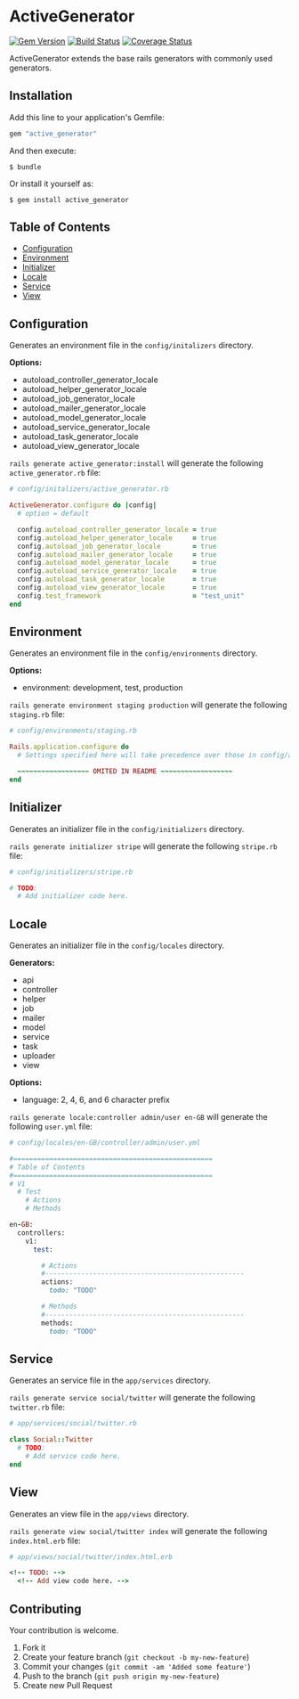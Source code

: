 # ActiveGenerator

[![Gem Version](https://badge.fury.io/rb/active_generator.svg)](http://badge.fury.io/rb/active_generator)
[![Build Status](https://travis-ci.org/drexed/active_generator.svg?branch=master)](https://travis-ci.org/drexed/active_generator)
[![Coverage Status](https://coveralls.io/repos/github/drexed/active_generator/badge.svg?branch=master)](https://coveralls.io/github/drexed/active_generator?branch=master)

ActiveGenerator extends the base rails generators with commonly used generators.

## Installation

Add this line to your application's Gemfile:

```ruby
gem "active_generator"
```

And then execute:

    $ bundle

Or install it yourself as:

    $ gem install active_generator

## Table of Contents

* [Configuration](#configuration)
* [Environment](#environment)
* [Initializer](#initializer)
* [Locale](#locale)
* [Service](#service)
* [View](#view)

## Configuration

Generates an environment file in the `config/initalizers` directory.

**Options:**
 * autoload_controller_generator_locale
 * autoload_helper_generator_locale
 * autoload_job_generator_locale
 * autoload_mailer_generator_locale
 * autoload_model_generator_locale
 * autoload_service_generator_locale
 * autoload_task_generator_locale
 * autoload_view_generator_locale

`rails generate active_generator:install` will generate the following `active_generator.rb` file:

```ruby
# config/initalizers/active_generator.rb

ActiveGenerator.configure do |config|
  # option = default

  config.autoload_controller_generator_locale = true
  config.autoload_helper_generator_locale     = true
  config.autoload_job_generator_locale        = true
  config.autoload_mailer_generator_locale     = true
  config.autoload_model_generator_locale      = true
  config.autoload_service_generator_locale    = true
  config.autoload_task_generator_locale       = true
  config.autoload_view_generator_locale       = true
  config.test_framework                       = "test_unit"
end
```

## Environment

Generates an environment file in the `config/environments` directory.

**Options:**
 * environment: development, test, production

`rails generate environment staging production` will generate the following `staging.rb` file:

```ruby
# config/environments/staging.rb

Rails.application.configure do
  # Settings specified here will take precedence over those in config/application.rb.

  ~~~~~~~~~~~~~~~~~~ OMITED IN README ~~~~~~~~~~~~~~~~~~
end
```

## Initializer

Generates an initializer file in the `config/initializers` directory.

`rails generate initializer stripe` will generate the following `stripe.rb` file:

```ruby
# config/initializers/stripe.rb

# TODO:
  # Add initializer code here.
```

## Locale

Generates an initializer file in the `config/locales` directory.

**Generators:**
 * api
 * controller
 * helper
 * job
 * mailer
 * model
 * service
 * task
 * uploader
 * view

**Options:**
 * language: 2, 4, 6, and 6 character prefix

`rails generate locale:controller admin/user en-GB` will generate the following `user.yml` file:

```ruby
# config/locales/en-GB/controller/admin/user.yml

#==================================================
# Table of Contents
#==================================================
# V1
  # Test
    # Actions
    # Methods

en-GB:
  controllers:
    v1:
      test:

        # Actions
        #--------------------------------------------------
        actions:
          todo: "TODO"

        # Methods
        #--------------------------------------------------
        methods:
          todo: "TODO"
```

## Service

Generates an service file in the `app/services` directory.

`rails generate service social/twitter` will generate the following `twitter.rb` file:

```ruby
# app/services/social/twitter.rb

class Social::Twitter
  # TODO:
    # Add service code here.
end
```

## View

Generates an view file in the `app/views` directory.

`rails generate view social/twitter index` will generate the following `index.html.erb` file:

```ruby
# app/views/social/twitter/index.html.erb

<!-- TODO: -->
  <!-- Add view code here. -->
```

## Contributing

Your contribution is welcome.

1. Fork it
2. Create your feature branch (`git checkout -b my-new-feature`)
3. Commit your changes (`git commit -am 'Added some feature'`)
4. Push to the branch (`git push origin my-new-feature`)
5. Create new Pull Request
